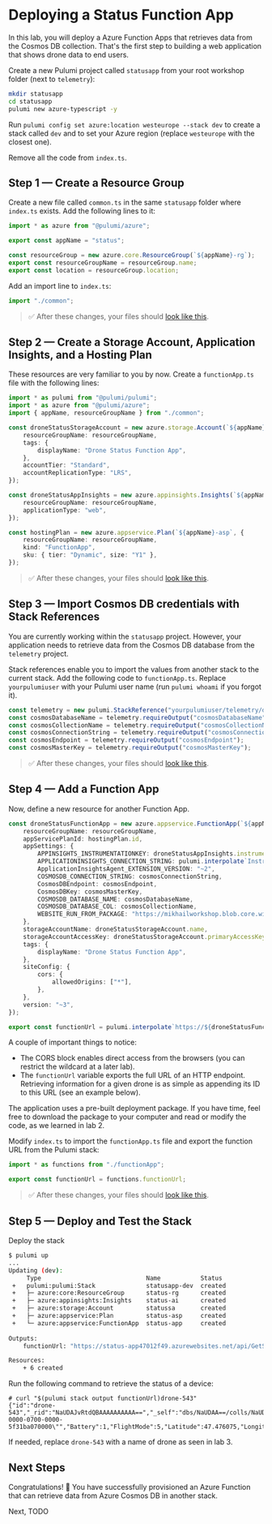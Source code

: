 # Deploying a Status Function App

In this lab, you will deploy a Azure Function Apps that retrieves data from the Cosmos DB collection. That's the first step to building a web application that shows drone data to end users.

Create a new Pulumi project called `statusapp` from your root workshop folder (next to `telemetry`):

```bash
mkdir statusapp
cd statusapp
pulumi new azure-typescript -y
```

Run `pulumi config set azure:location westeurope --stack dev` to create a stack called `dev` and to set your Azure region (replace `westeurope` with the closest one).

Remove all the code from `index.ts`.

## Step 1 &mdash; Create a Resource Group

Create a new file called `common.ts` in the same `statusapp` folder where `index.ts` exists. Add the following lines to it:

```ts
import * as azure from "@pulumi/azure";

export const appName = "status";

const resourceGroup = new azure.core.ResourceGroup(`${appName}-rg`);
export const resourceGroupName = resourceGroup.name;
export const location = resourceGroup.location;
```

Add an import line to `index.ts`:

```ts
import "./common";
```

> :white_check_mark: After these changes, your files should [look like this](./code/step1).

## Step 2 &mdash; Create a Storage Account, Application Insights, and a Hosting Plan

These resources are very familiar to you by now. Create a `functionApp.ts` file with the following lines:

```ts
import * as pulumi from "@pulumi/pulumi";
import * as azure from "@pulumi/azure";
import { appName, resourceGroupName } from "./common";

const droneStatusStorageAccount = new azure.storage.Account(`${appName}sa`, {
    resourceGroupName: resourceGroupName,
    tags: {
        displayName: "Drone Status Function App",
    },    
    accountTier: "Standard",
    accountReplicationType: "LRS",
});

const droneStatusAppInsights = new azure.appinsights.Insights(`${appName}-ai`, {
    resourceGroupName: resourceGroupName,
    applicationType: "web",
});

const hostingPlan = new azure.appservice.Plan(`${appName}-asp`, {
    resourceGroupName: resourceGroupName,
    kind: "FunctionApp",
    sku: { tier: "Dynamic", size: "Y1" },
});
```

> :white_check_mark: After these changes, your files should [look like this](./code/step2).

## Step 3 &mdash; Import Cosmos DB credentials with Stack References

You are currently working within the `statusapp` project. However, your application needs to retrieve data from the Cosmos DB database from the `telemetry` project.

Stack references enable you to import the values from another stack to the current stack. Add the following code to `functionApp.ts`. Replace `yourpulumiuser` with your Pulumi user name (run `pulumi whoami` if you forgot it).

```ts
const telemetry = new pulumi.StackReference("yourpulumiuser/telemetry/dev");
const cosmosDatabaseName = telemetry.requireOutput("cosmosDatabaseName");
const cosmosCollectionName = telemetry.requireOutput("cosmosCollectionName");
const cosmosConnectionString = telemetry.requireOutput("cosmosConnectionString");
const cosmosEndpoint = telemetry.requireOutput("cosmosEndpoint");
const cosmosMasterKey = telemetry.requireOutput("cosmosMasterKey");
```

> :white_check_mark: After these changes, your files should [look like this](./code/step3).

## Step 4 &mdash; Add a Function App

Now, define a new resource for another Function App.

```ts
const droneStatusFunctionApp = new azure.appservice.FunctionApp(`${appName}-app`, {
    resourceGroupName: resourceGroupName,
    appServicePlanId: hostingPlan.id,
    appSettings: {
        APPINSIGHTS_INSTRUMENTATIONKEY: droneStatusAppInsights.instrumentationKey,
        APPLICATIONINSIGHTS_CONNECTION_STRING: pulumi.interpolate`InstrumentationKey=${droneStatusAppInsights.instrumentationKey}`,
        ApplicationInsightsAgent_EXTENSION_VERSION: "~2",
        COSMOSDB_CONNECTION_STRING: cosmosConnectionString,
        CosmosDBEndpoint: cosmosEndpoint,
        CosmosDBKey: cosmosMasterKey,
        COSMOSDB_DATABASE_NAME: cosmosDatabaseName,
        COSMOSDB_DATABASE_COL: cosmosCollectionName,
        WEBSITE_RUN_FROM_PACKAGE: "https://mikhailworkshop.blob.core.windows.net/zips/statusapp.zip",
    },
    storageAccountName: droneStatusStorageAccount.name,
    storageAccountAccessKey: droneStatusStorageAccount.primaryAccessKey,
    tags: {
        displayName: "Drone Status Function App",
    },
    siteConfig: {
        cors: {
            allowedOrigins: ["*"],
        },
    },
    version: "~3",
});

export const functionUrl = pulumi.interpolate`https://${droneStatusFunctionApp.defaultHostname}/api/GetStatusFunction?deviceId=`;
```

A couple of important things to notice:

- The CORS block enables direct access from the browsers (you can restrict the wildcard at a later lab).
- The `functionUrl` variable exports the full URL of an HTTP endpoint. Retrieving information for a given drone is as simple as appending its ID to this URL (see an example below).

The application uses a pre-built deployment package. If you have time, feel free to download the package to your computer and read or modify the code, as we learned in lab 2.

Modify `index.ts` to import the `functionApp.ts` file and export the function URL from the Pulumi stack:

```ts
import * as functions from "./functionApp";

export const functionUrl = functions.functionUrl;
```

> :white_check_mark: After these changes, your files should [look like this](./code/step4).

## Step 5 &mdash; Deploy and Test the Stack

Deploy the stack

```bash
$ pulumi up
...
Updating (dev):
     Type                             Name           Status      
 +   pulumi:pulumi:Stack              statusapp-dev  created     
 +   ├─ azure:core:ResourceGroup      status-rg      created     
 +   ├─ azure:appinsights:Insights    status-ai      created     
 +   ├─ azure:storage:Account         statussa       created     
 +   ├─ azure:appservice:Plan         status-asp     created     
 +   └─ azure:appservice:FunctionApp  status-app     created     
 
Outputs:
    functionUrl: "https://status-app47012f49.azurewebsites.net/api/GetStatusFunction?deviceId="

Resources:
    + 6 created
```

Run the following command to retrieve the status of a device:

```
# curl "$(pulumi stack output functionUrl)drone-543"          
{"id":"drone-543","_rid":"NaUDAJvRtdQBAAAAAAAAAA==","_self":"dbs/NaUDAA==/colls/NaUDAJvRtdQ=/docs/NaUDAJvRtdQBAAAAAAAAAA==/","_ts":1597094407,"_etag":"\"9100dc32-0000-0700-0000-5f31ba070000\"","Battery":1,"FlightMode":5,"Latitude":47.476075,"Longitude":-122.192026,"Altitude":0,"GyrometerOK":true,"AccelerometerOK":true,"MagnetometerOK":true}%
```

If needed, replace `drone-543` with a name of drone as seen in lab 3.

## Next Steps

Congratulations! :tada: You have successfully provisioned an Azure Function that can retrieve data from Azure Cosmos DB in another stack.

Next, TODO